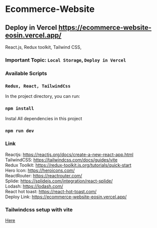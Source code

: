 # Ecommerce-Website
## Deploy in Vercel https://ecommerce-website-eosin.vercel.app/
React.js, Redux toolkit, Tailwind CSS, 
### Important Topic: `Local Storage`, `Deploy in Vercel`

### Available Scripts
### `Redux, React, TailwindCss`  
In the project directory, you can run:

### `npm install`

Instal All dependencies in this project

### `npm run dev`

### Link

Reactjs: https://reactjs.org/docs/create-a-new-react-app.html  
TailwindCSS: https://tailwindcss.com/docs/guides/vite  
Redux Toolkit: https://redux-toolkit.js.org/tutorials/quick-start  
Hero Icon: https://heroicons.com/  
ReactRouter: https://reactrouter.com/  
Splide: https://splidejs.com/integration/react-splide/  
Lodash: https://lodash.com/  
React hot toast: https://react-hot-toast.com/  
Deploy Link: https://ecommerce-website-eosin.vercel.app/
 
### Tailwindcss setup with vite
[Here](https://tailwindcss.com/docs/guides/vite)
